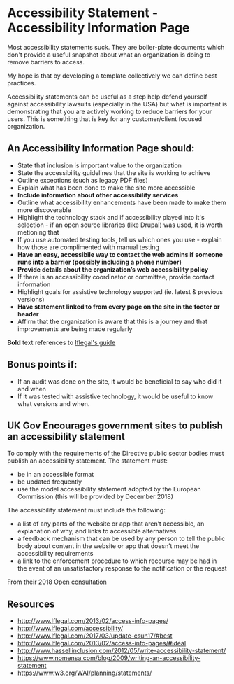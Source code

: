 # Accessibility Statement - Accessibility Information Page

Most accessibility statements suck.  They are boiler-plate documents which don't provide a useful snapshot about what an organization is doing to remove barriers to access. 

My hope is that by developing a template collectively we can define best practices. 

Accessibility statements can be useful as a step help defend yourself against accessibility lawsuits (especially in the USA) but what is important is demonstrating that you are actively working to reduce barriers for your users.  This is something that is key for any customer/client focused organization. 


## An Accessibility Information Page should:
- State that inclusion is important value to the organization
- State the accessibility guidelines that the site is working to achieve
- Outline exceptions (such as legacy PDF files)
- Explain what has been done to make the site more accessible
- **Include information about other accessibility services**
- Outline what accessibility enhancements have been made to make them more discoverable
- Highlight the technology stack and if accessibility played into it's selection - if an open source libraries (like Drupal) was used, it is worth metioning that
- If you use automated testing tools, tell us which ones you use - explain how those are complimented with manual testing
- **Have an easy, accessibile way to contact the web admins if someone runs into a barrier (possibly including a phone number)**
- **Provide details about the organization’s web accessibility policy**
- If there is an accessibility coordinator or committee, provide contact information
- Highlight goals for assistive technology supported (ie. latest & previous versions)
- **Have statement linked to from every page on the site in the footer or header**
- Affirm that the organization is aware that this is a journey and that improvements are being made regularly


**Bold** text references to [lflegal's guide](http://www.lflegal.com/2013/02/access-info-pages/#ideal)


## Bonus points if:
- If an audit was done on the site, it would be beneficial to say who did it and when
- If it was tested with assistive technology, it would be useful to know what versions and when.


## UK Gov Encourages government sites to publish an accessibility statement

To comply with the requirements of the Directive public sector bodies must publish an accessibility statement. The statement must:
   - be in an accessible format
   - be updated frequently
   - use the model accessibility statement adopted by the European Commission (this will be provided by December 2018)

The accessibility statement must include the following:
   - a list of any parts of the website or app that aren’t accessible, an explanation of why, and links to accessible alternatives
   - a feedback mechanism that can be used by any person to tell the public body about content in the website or app that doesn’t meet the accessibility requirements
   - a link to the enforcement procedure to which recourse may be had in the event of an unsatisfactory response to the notification or the request

From their 2018 [Open consultation](https://www.gov.uk/government/consultations/accessibility-of-public-sector-websites-and-apps-new-duties-and-regulations/consultation-information-and-questions#publish-an-accessibility-statement)


## Resources
- http://www.lflegal.com/2013/02/access-info-pages/
- http://www.lflegal.com/accessibility/
- http://www.lflegal.com/2017/03/update-csun17/#best
- http://www.lflegal.com/2013/02/access-info-pages/#ideal
- http://www.hassellinclusion.com/2012/05/write-accessibility-statement/
- https://www.nomensa.com/blog/2009/writing-an-accessibility-statement
- https://www.w3.org/WAI/planning/statements/
